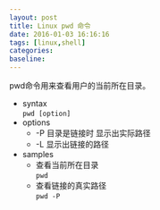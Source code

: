 ```yaml
---
layout: post
title: Linux pwd 命令
date: 2016-01-03 16:16:16
tags: [linux,shell]
categories:
baseline:
---
```


pwd命令用来查看用户的当前所在目录。

- syntax<br>
  `pwd [option]`
- options
  - -P 目录是链接时 显示出实际路径
  - -L 显示出链接的路径
- samples
  - 查看当前所在目录<br>
    `pwd`
  - 查看链接的真实路径<br>
    `pwd -P`
